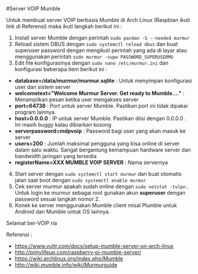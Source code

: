 #Server VOIP Mumble

Untuk membuat server VOIP berbasis Mumble di Arch Linux (Raspbian ikuti link di Referensi) maka ikuti langkah berikut ini :

1. Install server Mumble dengan perintah `sudo pacman -S --needed murmur`
2. Reload sistem DBUS dengan `sudo systemctl reload dbus` dan buat superuser password dengan mengikuti perintah yang ada di layar atau menggunakan perintah `sudo murmur -supw PASSWORD_SUPERUSERMU`
3. Edit file konfigurasinya dengan `sudo nano /etc/murmur.ini` dan konfigurasi beberapa item berikut ini :
  - **database=/data/murmur/murmur.sqlite** : Untuk menyimpan konfigurasi user dan sistem server
  - **welcometext="Welcome <b>Murmur Server</b>. Get ready to Mumble...."** : Menampilkan pesan ketika user mengakses server
  - **port=64738** : Port untuk server Mumble. Pastikan port ini tidak dipakai program lainnya.
  - **host=0.0.0.0** : IP untuk server Mumble. Pastikan diisi dengan 0.0.0.0 . Ini masih buggy kalau dibiarkan kosong
  - **serverpassword=mdpvoip** : Password bagi user yang akan masuk ke server
  - **users=200** : Jumlah maksimal pengguna yang bisa online di server dalam satu waktu. Sangat bergantung kemampuan hardware server dan bandwidth jaringan yang tersedia
  - **registerName=XXX MUMBLE VOIP SERVER** : Nama servernya
4. Start server dengan `sudo systemctl start murmur` dan buat otomatis jalan saat boot dengan `sudo systemctl enable murmur`
5. Cek server murmur apakah sudah online dengan `sudo netstat -tulpn` . Untuk login ke murmur sebagai root gunakan akun **superuser** dengan password sesuai langkah nomor 2.
6. Konek ke server menggunakan Mumble client misal Plumble untuk Android dan Mumble untuk OS lainnya.

Selamat ber-VOIP ria

Referensi :
- https://www.vultr.com/docs/setup-mumble-server-on-arch-linux
- http://pimylifeup.com/raspberry-pi-mumble-server/
- https://wiki.archlinux.org/index.php/Mumble
- http://wiki.mumble.info/wiki/Murmurguide
